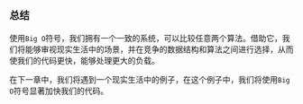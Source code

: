 ## `总结`

使用`Big O`符号，我们拥有一个一致的系统，可以比较任意两个算法。借助它，我们将能够审视现实生活中的场景，并在竞争的数据结构和算法之间进行选择，从而使我们的代码更快，能够处理更大的负载。

在下一章中，我们将遇到一个现实生活中的例子，在这个例子中，我们将使用`Big O`符号显著加快我们的代码。
